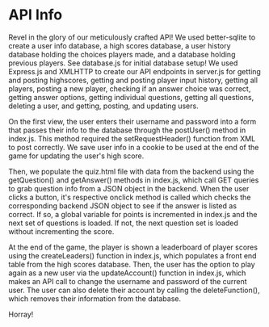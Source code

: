 # API Info
Revel in the glory of our meticulously crafted API! We used better-sqlite to create a user info database, a high scores database, a user history database holding the choices players made, and a database holding previous players. See database.js for initial database setup! We used Express.js and XMLHTTP to create our API endpoints in server.js for getting and posting highscores, getting and posting player input history, getting all players, posting a new player, checking if an answer choice was correct, getting answer options, getting individual questions, getting all questions, deleting a user, and getting, posting, and updating users. 

On the first view, the user enters their username and password into a form that passes their info to the database through the postUser() method in index.js. This method required the setRequestHeader() function from XML to post correctly. We save user info in a cookie to be used at the end of the game for updating the user's high score.

Then, we populate the quiz.html file with data from the backend using the getQuestion() and getAnswer() methods in index.js, which call GET queries to grab question info from a JSON object in the backend. When the user clicks a button, it's respective onclick method is called which checks the corresponding backend JSON object to see if the answer is listed as correct. If so, a global variable for points is incremented in index.js and the next set of questions is loaded. If not, the next question set is loaded without incrementing the score.

At the end of the game, the player is shown a leaderboard of player scores using the createLeaders() function in index.js, which populates a front end table from the high scores database. Then, the user has the option to play again as a new user via the updateAccount() function in index.js, which makes an API call to change the username and password of the current user. The user can also delete their account by calling the deleteFunction(), which removes their information from the database.

Horray!